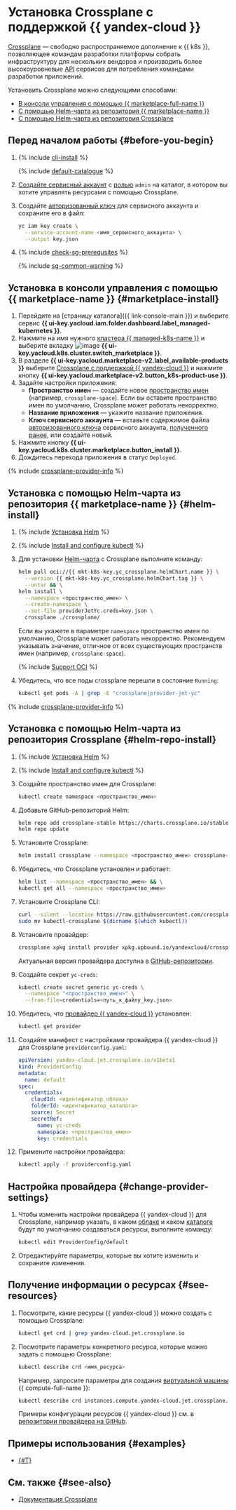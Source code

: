# Установка Crossplane с поддержкой {{ yandex-cloud }}

[Crossplane](https://crossplane.io/) — свободно распространяемое дополнение к {{ k8s }}, позволяющее командам разработки платформы собрать инфраструктуру для нескольких вендоров и производить более высокоуровневые [API](../../../glossary/rest-api.md) сервисов для потребления командами разработки приложений.

Установить Crossplane можно следующими способами:
* [В консоли управления с помощью {{ marketplace-full-name }}](#marketplace-install)
* [C помощью Helm-чарта из репозитория {{ marketplace-name }}](#helm-install)
* [С помощью Helm-чарта из репозитория Crossplane](#helm-repo-install)

## Перед началом работы {#before-you-begin}

1. {% include [cli-install](../../../_includes/cli-install.md) %}

   {% include [default-catalogue](../../../_includes/default-catalogue.md) %}

1. [Создайте сервисный аккаунт](../../../iam/operations/sa/create.md) с [ролью](../../../iam/concepts/access-control/roles.md) `admin` на каталог, в котором вы хотите управлять ресурсами с помощью Crossplane.
1. Создайте [авторизованный ключ](../../../iam/concepts/authorization/key.md) для сервисного аккаунта и сохраните его в файл:

   ```bash
   yc iam key create \
     --service-account-name <имя_сервисного_аккаунта> \
     --output key.json
   ```

1. {% include [check-sg-prerequsites](../../../_includes/managed-kubernetes/security-groups/check-sg-prerequsites-lvl3.md) %}

    {% include [sg-common-warning](../../../_includes/managed-kubernetes/security-groups/sg-common-warning.md) %}

## Установка в консоли управления с помощью {{ marketplace-name }} {#marketplace-install}

1. Перейдите на [страницу каталога]({{ link-console-main }}) и выберите сервис **{{ ui-key.yacloud.iam.folder.dashboard.label_managed-kubernetes }}**.
1. Нажмите на имя нужного [кластера {{ managed-k8s-name }}](../../concepts/index.md#kubernetes-cluster) и выберите вкладку ![image](../../../_assets/console-icons/shopping-cart.svg) **{{ ui-key.yacloud.k8s.cluster.switch_marketplace }}**.
1. В разделе **{{ ui-key.yacloud.marketplace-v2.label_available-products }}** выберите [Crossplane с поддержкой {{ yandex-cloud }}](/marketplace/products/yc/crossplane) и нажмите кнопку **{{ ui-key.yacloud.marketplace-v2.button_k8s-product-use }}**.
1. Задайте настройки приложения:
   * **Пространство имен** — создайте новое [пространство имен](../../concepts/index.md#namespace) (например, `crossplane-space`). Если вы оставите пространство имен по умолчанию, Crossplane может работать некорректно.
   * **Название приложения** — укажите название приложения.
   * **Ключ сервисного аккаунта** — вставьте содержимое файла [авторизованного ключа](../../../iam/concepts/authorization/key.md) сервисного аккаунта, [полученного ранее](#before-you-begin), или создайте новый.
1. Нажмите кнопку **{{ ui-key.yacloud.k8s.cluster.marketplace.button_install }}**.
1. Дождитесь перехода приложения в статус `Deployed`.

{% include [crossplane-provider-info](../../../_includes/managed-kubernetes/crossplane-provider-info.md) %}

## Установка с помощью Helm-чарта из репозитория {{ marketplace-name }} {#helm-install}

1. {% include [Установка Helm](../../../_includes/managed-kubernetes/helm-install.md) %}
1. {% include [Install and configure kubectl](../../../_includes/managed-kubernetes/kubectl-install.md) %}
1. Для установки [Helm-чарта](https://helm.sh/docs/topics/charts/) с Crossplane выполните команду:

   ```bash
   helm pull oci://{{ mkt-k8s-key.yc_crossplane.helmChart.name }} \
     --version {{ mkt-k8s-key.yc_crossplane.helmChart.tag }} \
     --untar && \
   helm install \
     --namespace <пространство_имен> \
     --create-namespace \
     --set-file providerJetYc.creds=key.json \
     crossplane ./crossplane/
   ```

   Если вы укажете в параметре `namespace` пространство имен по умолчанию, Crossplane может работать некорректно. Рекомендуем указывать значение, отличное от всех существующих пространств имен (например, `crossplane-space`).

   {% include [Support OCI](../../../_includes/managed-kubernetes/note-helm-experimental-oci.md) %}

1. Убедитесь, что все поды crossplane перешли в состояние `Running`:

   ```bash
   kubectl get pods -A | grep -E "crossplane|provider-jet-yc"
   ```

{% include [crossplane-provider-info](../../../_includes/managed-kubernetes/crossplane-provider-info.md) %}

## Установка с помощью Helm-чарта из репозитория Crossplane {#helm-repo-install}

1. {% include [Установка Helm](../../../_includes/managed-kubernetes/helm-install.md) %}
1. {% include [Install and configure kubectl](../../../_includes/managed-kubernetes/kubectl-install.md) %}
1. Создайте пространство имен для Crossplane:

   ```bash
   kubectl create namespace <пространство_имен>
   ```

1. Добавьте GitHub-репозиторий Helm:

   ```bash
   helm repo add crossplane-stable https://charts.crossplane.io/stable && \
   helm repo update
   ```

1. Установите Crossplane:

   ```bash
   helm install crossplane --namespace <пространство_имен> crossplane-stable/crossplane
   ```

1. Убедитесь, что Crossplane установлен и работает:

   ```bash
   helm list --namespace <пространство_имен> && \
   kubectl get all --namespace <пространство_имен>
   ```

1. Установите Crossplane CLI:

   ```bash
   curl --silent --location https://raw.githubusercontent.com/crossplane/crossplane/master/install.sh | sh && \
   sudo mv kubectl-crossplane $(dirname $(which kubectl))
   ```

1. Установите провайдер:

   ```bash
   crossplane xpkg install provider xpkg.upbound.io/yandexcloud/crossplane-provider-yc:v0.5.1
   ```
   
   Актуальная версия провайдера доступна в [GitHub-репозитории](https://github.com/yandex-cloud/crossplane-provider-yc).

1. Создайте секрет `yc-creds`:

   ```bash
   kubectl create secret generic yc-creds \
     --namespace "<пространство_имен>" \
     --from-file=credentials=<путь_к_файлу_key.json>
   ```

1. Убедитесь, что [провайдер {{ yandex-cloud }}](https://github.com/yandex-cloud/crossplane-provider-yc/tree/main) установлен:
   
   ```bash
   kubectl get provider
   ```

1. Создайте манифест с настройками провайдера {{ yandex-cloud }} для Crossplane `providerconfig.yaml`:

   ```yaml
   apiVersion: yandex-cloud.jet.crossplane.io/v1beta1
   kind: ProviderConfig
   metadata:
     name: default
   spec:
     credentials:
       cloudId: <идентификатор_облака>
       folderId: <идентификатор_каталога>
       source: Secret
       secretRef:
         name: yc-creds
         namespace: <пространство_имен>
         key: credentials
   ```

1. Примените настройки провайдера:

   ```bash
   kubectl apply -f providerconfig.yaml
   ```

## Настройка провайдера {#change-provider-settings}

1. Чтобы изменить настройки провайдера {{ yandex-cloud }} для Crossplane, например указать, в каком [облаке](../../../resource-manager/concepts/resources-hierarchy.md#cloud) и каком [каталоге](../../../resource-manager/concepts/resources-hierarchy.md#folder) будут по умолчанию создаваться ресурсы, выполните команду:

   ```bash
   kubectl edit ProviderConfig/default
   ```

1. Отредактируйте параметры, которые вы хотите изменить и сохраните изменения.

## Получение информации о ресурсах {#see-resources}

1. Посмотрите, какие ресурсы {{ yandex-cloud }} можно создать с помощью Crossplane:

   ```bash
   kubectl get crd | grep yandex-cloud.jet.crossplane.io
   ```

1. Посмотрите параметры конкретного ресурса, которые можно задать с помощью Crossplane:
   
   ```bash
   kubectl describe crd <имя_ресурса>
   ```

   Например, запросите параметры для создания [виртуальной машины](../../../compute/concepts/vm.md) {{ compute-full-name }}:

   ```bash
   kubectl describe crd instances.compute.yandex-cloud.jet.crossplane.io
   ```

   Примеры конфигурации ресурсов {{ yandex-cloud }} см. в [репозитории провайдера на GitHub](https://github.com/yandex-cloud/crossplane-provider-yc/tree/main/examples).

## Примеры использования {#examples}

* [{#T}](../../tutorials/marketplace/crossplane.md)

## См. также {#see-also}

* [Документация Crossplane](https://docs.crossplane.io/)
